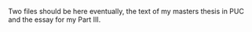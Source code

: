 Two files should be here eventually, the text of my masters thesis in PUC and the essay for my Part III.
